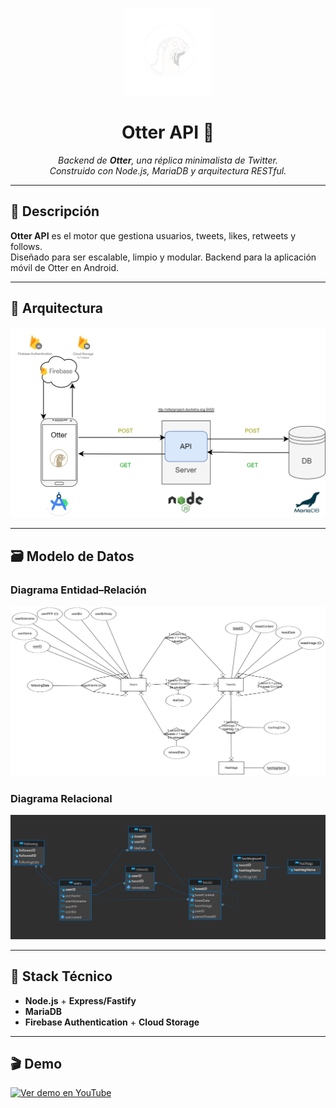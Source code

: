 <p align="center">
  <img src="./assets/otter_scaled.png" alt="Otter Logo" width="140"/>
</p>

<h1 align="center">Otter API 🦦</h1>
<p align="center">
  <em>Backend de <strong>Otter</strong>, una réplica minimalista de Twitter.<br>
  Construido con Node.js, MariaDB y arquitectura RESTful.</em>
</p>

---

## 🚀 Descripción

**Otter API** es el motor que gestiona usuarios, tweets, likes, retweets y follows.  
Diseñado para ser escalable, limpio y modular. Backend para la aplicación móvil de Otter en Android.

---

## 🧩 Arquitectura

<p align="center">
  <img src="./assets/diagrama.png" alt="Arquitectura del proyecto" width="700"/>
</p>

---

## 🗃️ Modelo de Datos

### Diagrama Entidad–Relación
<p align="center">
  <img src="./assets/er.png" alt="Modelo ER" width="700"/>
</p>

### Diagrama Relacional
<p align="center">
  <img src="./assets/relational.png" alt="Modelo relacional" width="700"/>
</p>

---

## 🧠 Stack Técnico

- **Node.js** + **Express/Fastify**
- **MariaDB**
- **Firebase Authentication** + **Cloud Storage**

---

## 🎬 Demo

[![Ver demo en YouTube](https://img.youtube.com/vi/4XEFY-8eKEA/hqdefault.jpg)](https://www.youtube.com/watch?v=4XEFY-8eKEA)